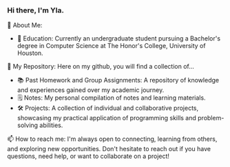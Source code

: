 ### Hi there, I'm Yla.

<!--
**officiallyyla/officiallyyla** is a ✨ _special_ ✨ repository because its `README.md` (this file) appears on your GitHub profile.

Here are some ideas to get you started:

- 🔭 I’m currently working on ...
- 🌱 I’m currently learning ...
- 👯 I’m looking to collaborate on ...
- 🤔 I’m looking for help with ...
- 💬 Ask me about ...
- 📫 How to reach me: ...
- 😄 Pronouns: ...
- ⚡ Fun fact: ...
-->

💬 About Me:
- 🏫 Education: Currently an undergraduate student pursuing a Bachelor's degree in Computer Science at The Honor's College, University of Houston.


🌱 My Repository: 
Here on my github, you will find a collection of...
- 📚 Past Homework and Group Assignments: A repository of knowledge and experiences gained over my academic journey.
- 🗒️ Notes: My personal compilation of notes and learning materials.
- 🛠️ Projects: A collection of individual and collaborative projects, showcasing my practical application of programming skills and problem-solving abilities.

 📫 How to reach me: 
I'm always open to connecting, learning from others, and exploring new opportunities. Don't hesitate to reach out if you have questions, need help, or want to collaborate on a project!
